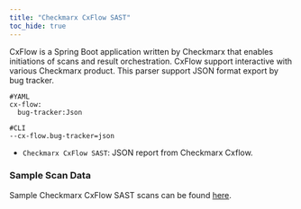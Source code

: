 ```yaml
---
title: "Checkmarx CxFlow SAST"
toc_hide: true
---
```


CxFlow is a Spring Boot application written by Checkmarx that enables initiations of scans and result orchestration.
CxFlow support interactive with various Checkmarx product.
This parser support JSON format export by bug tracker.

```
#YAML
cx-flow:
  bug-tracker:Json

#CLI
--cx-flow.bug-tracker=json
```

- `Checkmarx CxFlow SAST`: JSON report from Checkmarx Cxflow.

### Sample Scan Data
Sample Checkmarx CxFlow SAST scans can be found [here](https://github.com/DefectDojo/django-DefectDojo/tree/master/unittests/scans/checkmarx_cxflow_sast).
